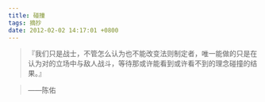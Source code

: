 ```yaml
---
title: 碰撞
tags: 摘抄
date: 2012-02-02 14:17:01 +0800
---
```



> 『我们只是战士，不管怎么认为也不能改变法则制定者，唯一能做的只是在认为对的立场中与敌人战斗，等待那或许能看到或许看不到的理念碰撞的结果。』

> ——陈佑

